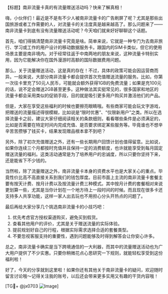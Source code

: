 【标题】南非流量卡真的有流量赠送活动吗？快来了解真相！

嗨，小伙伴们！最近是不是有不少人被南非流量卡的广告刷屏了呢？尤其是那些出国旅游或者工作需要的人，对流量卡的关注度真是越来越高了。那么问题来了——南非流量卡到底有没有流量赠送活动呢？今天咱们就来好好聊聊这个话题。

首先，咱们得搞清楚南非流量卡究竟是啥。简单来说，它就是一种专门为去南非旅行、学习或工作的用户设计的移动数据服务卡。跟国内的SIM卡类似，但它的使用场景主要是南非境内。对于经常往返于中南两地的朋友来说，这种流量卡特别实用，因为它能解决你在国外漫游时高额的国际数据费用问题。

那么，关于流量赠送活动，这是真的存在！不过，具体的政策可能会因运营商而异。一般来说，大部分南非流量卡都会提供首次充值赠送流量的服务。比如，你第一次往卡里充了50元人民币，可能就会额外获得1GB的免费流量；如果是充100元的话，说不定会赠送2GB甚至更多。这种做法其实挺常见的，很多国家和地区的流量卡都会采用类似的促销手段，目的就是吸引更多用户购买并激活他们的产品。

但是，大家在享受这些福利的时候也要擦亮眼睛哦。有些商家可能会玩文字游戏，把赠送的流量描述得很模糊，比如说是“限时优惠”、“仅限新用户”之类。所以在选择流量卡之前，建议大家仔细阅读相关的条款细则，看看哪些条件是必须满足的，比如是否需要在特定时间内完成充值、是否要求绑定某些服务等。毕竟谁也不想辛辛苦苦攒够了钱买卡，结果发现赠品根本拿不到吧？

另外，除了初次充值赠送之外，还有一些长期用户回馈计划也值得留意。比如说，如果你连续三个月都按时充值并且保持一定的消费额度，也许就能享受到每月固定赠送流量的福利。这类活动通常是为了培养用户的忠诚度，所以只要你坚持下来，还是能省下不少钱的。

当然啦，除了流量赠送之外，南非流量卡本身的资费水平也是大家关心的重点。毕竟性价比高不高直接关系到我们的钱包厚度。目前市面上主流的南非流量卡套餐主要有按天计费、按月计费以及按流量计费三种模式。其中按月计费的套餐相对来说更划算一些，尤其是当你计划在一个地方待上一段时间的时候。而且现在很多卡还支持多人共享功能，这样一家人出去玩也不用担心分头开热点的问题了。

最后再给大家分享几个挑选南非流量卡的小技巧吧：

1. 优先考虑官方授权渠道购买，避免买到假货。
2. 查看其他用户的评价，尤其是关于赠送流量的实际体验。
3. 提前规划好自己的行程，根据实际需求选择合适的套餐类型。
4. 不要忽视客服支持的重要性，遇到问题能够及时得到解答会让你安心许多。

总之，南非流量卡确实是当下跨境通信的一大利器，而其中的流量赠送活动也为广大用户提供了不少实惠。只要你稍微花点心思研究一下规则，就能轻松享受到这份福利啦！

好了，今天的分享就到这里啦！如果你还有其他关于南非流量卡的疑问，欢迎随时留言讨论哦～记得关注我的账号，以后还会带来更多实用又有趣的干货内容哦！

[TG💪+ @jx0703 ![Image](https://github.com/user-attachments/assets/dbca1d08-cadb-493c-b0ec-ad6f7a83f270)]
